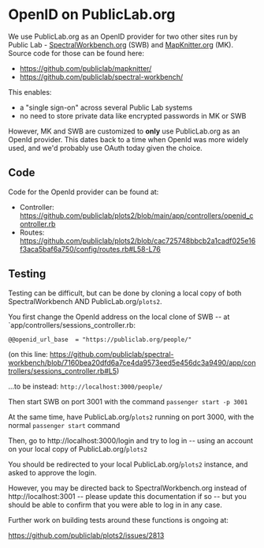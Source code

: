 # OpenID on PublicLab.org

We use PublicLab.org as an OpenID provider for two other sites run by Public Lab - [SpectralWorkbench.org](https://spectralworkbench.org) (SWB) and [MapKnitter.org](https://mapknitter.org) (MK). Source code for those can be found here:

* https://github.com/publiclab/mapknitter/
* https://github.com/publiclab/spectral-workbench/

This enables:

* a "single sign-on" across several Public Lab systems
* no need to store private data like encrypted passwords in MK or SWB

However, MK and SWB are customized to **only** use PublicLab.org as an OpenId provider. This dates back to a time when OpenId was more widely used, and we'd probably use OAuth today given the choice.

## Code

Code for the OpenId provider can be found at:

* Controller: https://github.com/publiclab/plots2/blob/main/app/controllers/openid_controller.rb
* Routes: https://github.com/publiclab/plots2/blob/cac725748bbcb2a1cadf025e16f3aca5baf6a750/config/routes.rb#L58-L76

## Testing

Testing can be difficult, but can be done by cloning a local copy of both SpectralWorkbench AND PublicLab.org/`plots2`.

You first change the OpenId address on the local clone of SWB -- at `app/controllers/sessions_controller.rb:  

```
@@openid_url_base  = "https://publiclab.org/people/"
```

(on this line: https://github.com/publiclab/spectral-workbench/blob/7160bea20dfd6a7ce4da9573eed5e456dc3a9490/app/controllers/sessions_controller.rb#L5)

...to be instead: `http://localhost:3000/people/`

Then start SWB on port 3001 with the command `passenger start -p 3001`

At the same time, have PublicLab.org/`plots2` running on port 3000, with the normal `passenger start` command

Then, go to http://localhost:3000/login and try to log in -- using an account on your local copy of PublicLab.org/`plots2`

You should be redirected to your local PublicLab.org/`plots2` instance, and asked to approve the login. 

However, you may be directed back to SpectralWorkbench.org instead of http://localhost:3001 -- please update this documentation if so -- but you should be able to confirm that you were able to log in in any case.

Further work on building tests around these functions is ongoing at:

https://github.com/publiclab/plots2/issues/2813
